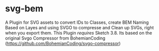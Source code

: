 # svg-bem
A Plugin for SVG assets to convert IDs to Classes, create BEM Naming Based on Layes and using SVGO to compresse and Clean up SVGs, right when you export them. This Plugin *requires* Sketch 3.8. Its based on the original Svgo Compressor from BohemianCoding (https://github.com/BohemianCoding/svgo-compressor)
